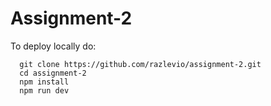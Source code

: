 # Assignment-2

To deploy locally do:
```code
  git clone https://github.com/razlevio/assignment-2.git
  cd assignment-2
  npm install
  npm run dev
```
